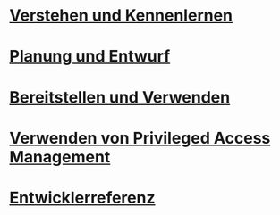 # [Verstehen und Kennenlernen](/understand-explore/microsoft-identity-manager-2016.md)
# [Planung und Entwurf](/plan-design/microsoft-identity-manager-2016-supported-platforms.md)
# [Bereitstellen und Verwenden](/deploy-use/microsoft-identity-manager-deploy.md)
# [Verwenden von Privileged Access Management](/pam/privileged-identity-management-for-active-directory-domain-services.md)
# [Entwicklerreferenz](/reference/microsoft-identity-manager-2016-developer-reference.md)


<!--HONumber=Jun16_HO3-->


